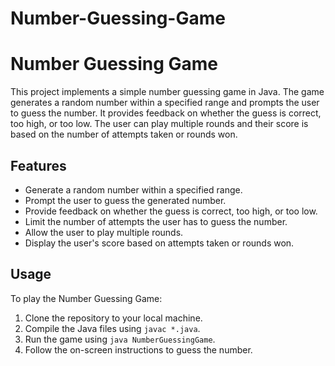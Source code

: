 # Number-Guessing-Game

# Number Guessing Game

This project implements a simple number guessing game in Java. The game generates a random number within a specified range and prompts the user to guess the number. It provides feedback on whether the guess is correct, too high, or too low. The user can play multiple rounds and their score is based on the number of attempts taken or rounds won.

## Features

- Generate a random number within a specified range.
- Prompt the user to guess the generated number.
- Provide feedback on whether the guess is correct, too high, or too low.
- Limit the number of attempts the user has to guess the number.
- Allow the user to play multiple rounds.
- Display the user's score based on attempts taken or rounds won.

## Usage

To play the Number Guessing Game:

1. Clone the repository to your local machine.
2. Compile the Java files using `javac *.java`.
3. Run the game using `java NumberGuessingGame`.
4. Follow the on-screen instructions to guess the number.


